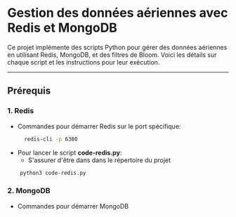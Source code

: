 # Gestion des données aériennes avec Redis et MongoDB

Ce projet implémente des scripts Python pour gérer des données aériennes en utilisant Redis, MongoDB, et des filtres de Bloom. Voici les détails sur chaque script et les instructions pour leur exécution.

---

## **Prérequis**

### **1. Redis**
- Commandes pour démarrer Redis sur le port spécifique:
  ```bash
    redis-cli -p 6380
  ```
- Pour lancer le script **code-redis.py**:
    - S'assurer d'être dans dans le répertoire du projet
```bash
    python3 code-redis.py
```
### **2. MongoDB**
- Commandes pour démarrer MongoDB

